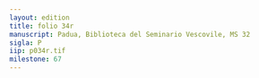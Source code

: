 ```yaml
---
layout: edition
title: folio 34r
manuscript: Padua, Biblioteca del Seminario Vescovile, MS 32
sigla: P
iip: p034r.tif
milestone: 67
---
```

